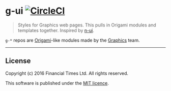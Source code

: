 # g-ui [![CircleCI](https://circleci.com/gh/Financial-Times/g-ui.svg?style=svg)](https://circleci.com/gh/Financial-Times/g-ui)

> Styles for Graphics web pages. This pulls in Origami modules and templates together. Inspired by [n-ui](https://github.com/Financial-Times/n-ui).

`g-*` repos are [Origami](http://origami.ft.com)-like modules made by the [Graphics](mailto://graphics@ft.com) team.  

----

## License

Copyright (c) 2016 Financial Times Ltd. All rights reserved.

This software is published under the [MIT licence](http://opensource.org/licenses/MIT).
